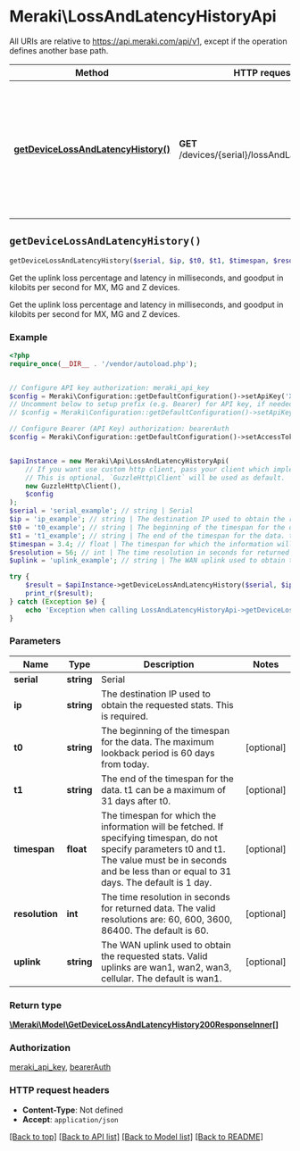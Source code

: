 # Meraki\LossAndLatencyHistoryApi

All URIs are relative to https://api.meraki.com/api/v1, except if the operation defines another base path.

| Method | HTTP request | Description |
| ------------- | ------------- | ------------- |
| [**getDeviceLossAndLatencyHistory()**](LossAndLatencyHistoryApi.md#getDeviceLossAndLatencyHistory) | **GET** /devices/{serial}/lossAndLatencyHistory | Get the uplink loss percentage and latency in milliseconds, and goodput in kilobits per second for MX, MG and Z devices. |


## `getDeviceLossAndLatencyHistory()`

```php
getDeviceLossAndLatencyHistory($serial, $ip, $t0, $t1, $timespan, $resolution, $uplink): \Meraki\Model\GetDeviceLossAndLatencyHistory200ResponseInner[]
```

Get the uplink loss percentage and latency in milliseconds, and goodput in kilobits per second for MX, MG and Z devices.

Get the uplink loss percentage and latency in milliseconds, and goodput in kilobits per second for MX, MG and Z devices.

### Example

```php
<?php
require_once(__DIR__ . '/vendor/autoload.php');


// Configure API key authorization: meraki_api_key
$config = Meraki\Configuration::getDefaultConfiguration()->setApiKey('X-Cisco-Meraki-API-Key', 'YOUR_API_KEY');
// Uncomment below to setup prefix (e.g. Bearer) for API key, if needed
// $config = Meraki\Configuration::getDefaultConfiguration()->setApiKeyPrefix('X-Cisco-Meraki-API-Key', 'Bearer');

// Configure Bearer (API Key) authorization: bearerAuth
$config = Meraki\Configuration::getDefaultConfiguration()->setAccessToken('YOUR_ACCESS_TOKEN');


$apiInstance = new Meraki\Api\LossAndLatencyHistoryApi(
    // If you want use custom http client, pass your client which implements `GuzzleHttp\ClientInterface`.
    // This is optional, `GuzzleHttp\Client` will be used as default.
    new GuzzleHttp\Client(),
    $config
);
$serial = 'serial_example'; // string | Serial
$ip = 'ip_example'; // string | The destination IP used to obtain the requested stats. This is required.
$t0 = 't0_example'; // string | The beginning of the timespan for the data. The maximum lookback period is 60 days from today.
$t1 = 't1_example'; // string | The end of the timespan for the data. t1 can be a maximum of 31 days after t0.
$timespan = 3.4; // float | The timespan for which the information will be fetched. If specifying timespan, do not specify parameters t0 and t1. The value must be in seconds and be less than or equal to 31 days. The default is 1 day.
$resolution = 56; // int | The time resolution in seconds for returned data. The valid resolutions are: 60, 600, 3600, 86400. The default is 60.
$uplink = 'uplink_example'; // string | The WAN uplink used to obtain the requested stats. Valid uplinks are wan1, wan2, wan3, cellular. The default is wan1.

try {
    $result = $apiInstance->getDeviceLossAndLatencyHistory($serial, $ip, $t0, $t1, $timespan, $resolution, $uplink);
    print_r($result);
} catch (Exception $e) {
    echo 'Exception when calling LossAndLatencyHistoryApi->getDeviceLossAndLatencyHistory: ', $e->getMessage(), PHP_EOL;
}
```

### Parameters

| Name | Type | Description  | Notes |
| ------------- | ------------- | ------------- | ------------- |
| **serial** | **string**| Serial | |
| **ip** | **string**| The destination IP used to obtain the requested stats. This is required. | |
| **t0** | **string**| The beginning of the timespan for the data. The maximum lookback period is 60 days from today. | [optional] |
| **t1** | **string**| The end of the timespan for the data. t1 can be a maximum of 31 days after t0. | [optional] |
| **timespan** | **float**| The timespan for which the information will be fetched. If specifying timespan, do not specify parameters t0 and t1. The value must be in seconds and be less than or equal to 31 days. The default is 1 day. | [optional] |
| **resolution** | **int**| The time resolution in seconds for returned data. The valid resolutions are: 60, 600, 3600, 86400. The default is 60. | [optional] |
| **uplink** | **string**| The WAN uplink used to obtain the requested stats. Valid uplinks are wan1, wan2, wan3, cellular. The default is wan1. | [optional] |

### Return type

[**\Meraki\Model\GetDeviceLossAndLatencyHistory200ResponseInner[]**](../Model/GetDeviceLossAndLatencyHistory200ResponseInner.md)

### Authorization

[meraki_api_key](../../README.md#meraki_api_key), [bearerAuth](../../README.md#bearerAuth)

### HTTP request headers

- **Content-Type**: Not defined
- **Accept**: `application/json`

[[Back to top]](#) [[Back to API list]](../../README.md#endpoints)
[[Back to Model list]](../../README.md#models)
[[Back to README]](../../README.md)
